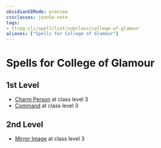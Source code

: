 ```yaml
---
obsidianUIMode: preview
cssclasses: json5e-note
tags:
- ttrpg-cli/spell/list/subclass/college-of-glamour
aliases: ["Spells for College of Glamour"]
---
```

# Spells for College of Glamour

## 1st Level

- [Charm Person](charm-person-xphb "XPHB") at class level 3
- [Command](command-xphb "XPHB") at class level 3

## 2nd Level

- [Mirror Image](mirror-image-xphb "XPHB") at class level 3